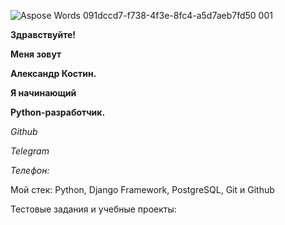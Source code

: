 ![Aspose Words 091dccd7-f738-4f3e-8fc4-a5d7aeb7fd50 001](https://github.com/Frai869/Frai869/assets/150174836/ee28e6db-99b2-402b-b15a-5b531d6f1e6c)

**Здравствуйте!**

**Меня зовут** 

**Александр Костин.**

**Я начинающий** 

**Python-разработчик.**

*Github*

*Telegram*

*Телефон:*








Мой стек: Python, Django Framework, PostgreSQL, Git и Github

Тестовые задания и учебные проекты:
